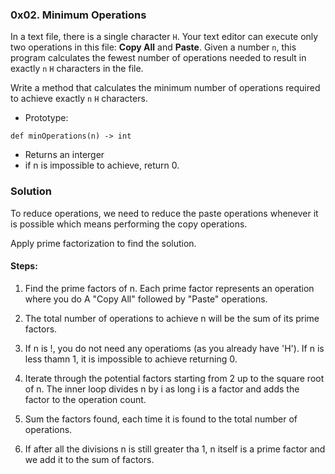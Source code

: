 ### 0x02. Minimum Operations

In a text file, there is a single character `H`. Your text editor can execute only two operations in this file: **Copy All** and **Paste**. Given a number `n`, this program calculates the fewest number of operations needed to result in exactly `n` `H` characters in the file.

Write a method that calculates the minimum number of operations required to achieve exactly `n` `H` characters.


- Prototype:
```
def minOperations(n) -> int
```

- Returns an interger
- if n is impossible to achieve, return 0.


### Solution 

To reduce operations, we need to reduce the paste operations whenever it is possible which means performing the copy operations. 

Apply prime factorization to find the solution.

#### Steps:

1) Find the prime factors of n. Each prime factor represents an operation where you do A "Copy All" followed by "Paste" operations.

2) The total number of operations to achieve n will be the sum of its prime factors.


3) If n is !, you do not need any operatioms (as you already have 'H'). If n is less thamn 1, it is impossible to achieve returning 0.

4) Iterate through the potential factors starting from 2 up to the square root of n.  The inner loop divides n by i as long i is a factor and adds the factor to the operation count.

5) Sum the factors found, each time it is found to the total number of operations.

6) If after all the divisions n is still greater tha 1, n itself is a prime factor and we add it to the sum of factors.
